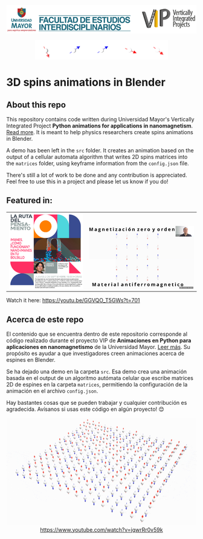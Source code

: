 ![Universidad Mayor and Vertically Integrated Projects logo](images/umayor-vip-header.png)

<p align="center">
<img src="images/animation.gif" width="70%">
</p>

# 3D spins animations in Blender

## About this repo
This repository contains code written during Universidad Mayor's Vertically Integrated Project **Python animations for applications in nanomagnetism**. [Read more](https://cib.umayor.cl/en/news/vip-projects-the-tool-that-fosters-the-link-between-undergraduate-and-research-carried-out-in-the-u-mayor). It is meant to help physics researchers create spins animations in Blender.

A demo has been left in the ``src`` folder. It creates an animation based on the output of a cellular automata algorithm that writes 2D spins matrices into the ``matrices`` folder, using keyframe information from the ``config.json`` file.

There's still a lot of work to be done and any contribution is appreciated. Feel free to use this in a project and please let us know if you do! 

## Featured in:

<table>
  <tr>
    <td><img src="images/ruta-del-pensamiento.png" width="40%></td>
    <td><a href="https://youtu.be/GGVQO_T5GWs?t=701"><img src="images/rdp-screenshot.png" width="60%"></a></td>
   </tr> 
</table>

Watch it here: https://youtu.be/GGVQO_T5GWs?t=701
  
## Acerca de este repo
El contenido que se encuentra dentro de este repositorio corresponde al código realizado durante el proyecto VIP de **Animaciones en Python para aplicaciones en nanomagnetismo** de la Universidad Mayor. [Leer más](https://cib.umayor.cl/news/proyectos-vip-la-herramienta-que-fomenta-la-vinculaci%C3%B3n-entre-el-pregrado-y-la-investigaci%C3%B3n-que-se-realiza-en-la-u-mayor). Su propósito es ayudar a que investigadores creen animaciones acerca de espines en Blender.
      
Se ha dejado una demo en la carpeta ``src``. Esa demo crea una animación basada en el output de un algoritmo autómata celular que escribe matrices 2D de espines en la carpeta ``matrices``, permitiendo la configuración de la animación en el archivo ``config.json``.
      
Hay bastantes cosas que se pueden trabajar y cualquier contribución es agradecida. Avísanos si usas este código en algún proyecto! 😊

<p align="center">
      <img src="images/automata.gif"><br><a href="https://www.youtube.com/watch?v=jqwrRr0v59k">https://www.youtube.com/watch?v=jqwrRr0v59k</a>
</p>
